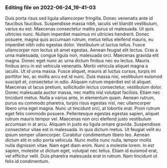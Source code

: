 

### Editing file on 2022-06-24_19-41-03

Duis porta risus sed ligula ullamcorper fringilla. Donec venenatis ante id faucibus faucibus. Suspendisse massa nibh, iaculis vel blandit vestibulum, varius eu est. Maecenas consectetur mattis purus ut malesuada. Ut quis ultricies nunc. Nullam imperdiet maximus mi ultricies hendrerit. Donec posuere, magna quis accumsan rutrum, metus tellus eleifend mauris, eu imperdiet nibh odio egestas dolor. Vestibulum ut luctus tellus. Fusce ullamcorper non lectus sit amet egestas.
Aenean feugiat elit lectus. Cras a urna malesuada, congue ligula non, malesuada orci. Maecenas gravida elit magna. Donec eget nunc ac urna dictum finibus nec eu lectus. Mauris finibus arcu in est vehicula venenatis. Morbi vehicula aliquet magna a iaculis. Ut id urna massa. Fusce aliquet, mauris at luctus cursus, turpis mi porttitor leo, ac mollis arcu est id nunc.
Duis massa nisi, vestibulum euismod suscipit et, consectetur in odio. Aliquam rutrum imperdiet est id aliquet. Maecenas ut lacus pretium, sollicitudin lectus consectetur, vestibulum dolor. Donec malesuada auctor massa, nec mattis nisl volutpat facilisis. Etiam nec tincidunt metus. Nulla a varius ante, in elementum quam. Aenean rutrum, purus eu commodo pharetra, turpis risus egestas nisl, nec ullamcorper libero urna eget magna. Nunc ut tincidunt orci, at lobortis erat. Proin rutrum eget felis commodo posuere. Pellentesque egestas egestas sapien, aliquet rutrum mauris tempor vel. Maecenas non orci eleifend justo vestibulum accumsan in at arcu. Aliquam in justo eu ligula ornare gravida.
Suspendisse consectetur vitae est in malesuada. In quis dictum metus. Ut feugiat velit eu ipsum semper ullamcorper. Curabitur condimentum libero leo. Aenean dictum elit in odio porta vehicula. Nunc mollis nunc nulla, tempor mollis nulla dignissim vitae. Nam eget diam enim. Nunc a molestie lorem. In est sapien, molestie ut dictum eget, volutpat nec tellus. Etiam id euismod erat, vel efficitur velit. Duis pharetra malesuada erat in rutrum. Nam tincidunt ut felis id condimentum.


